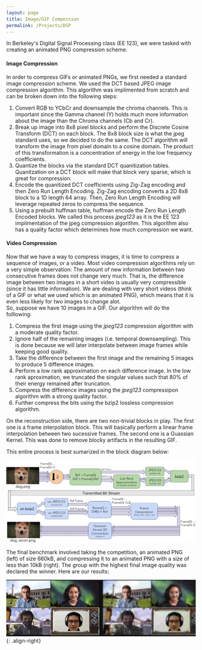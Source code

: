 ```yaml
---
layout: page
title: Image/GIF Compession
permalink: /Projects/DSP
---
```


In Berkeley's Digital Signal Processing class (EE 123), we were tasked with creating an animated PNG compression scheme. 

#### Image Compression  
In order to compress GIFs or animated PNGs, we first needed a standard image compression scheme. We used the DCT based JPEG image compression algorithm. This algorithm was implimented from scratch and can be broken down into the following steps:
1. Convert RGB to YCbCr and downsample the chroma channels.
   This is important since the Gamma channel (Y) holds much more information about the image than the Chroma channels (Cb and Cr).
2. Break up image into 8x8 pixel blocks and perform the Discrete Cosine Transform (DCT) on each block.
   The 8x8 block size is what the jpeg standard uses, so we decided to do the same. The DCT algorithm will transform the image from pixel domain to a cosine domain. The product of this transformation is a concentration of energy in the low frequency coefficients.
3. Quantize the blocks via the standard DCT quanitization tables.
   Quanitzation on a DCT block will make that block very sparse, which is great for compression.
4. Encode the quanitized DCT coefficients using Zig-Zag encoding and then Zero Run Length Encoding.
   Zig-Zag encoding converts a 2D 8x8 block to a 1D length 64 array. Then, Zero Run Length Encoding will leverage repeated zeros to compress the sequence.
5. Using a prebuilt huffman table, huffman encode the Zero Run Length Encoded blocks.
We called this process *jpeg123* as it is the EE 123 implimentation of the jpeg compression algorithm. This algorithm also has a quality factor which determines how much compression we want.    

#### Video Compression 
Now that we have a way to compress images, it is time to compress a sequence of images, or a video. Most video compression algorithms rely on a very simple observation: The amount of new information between two consecutive frames does not change very much. That is, the difference image between two images in a short video is usually very compressible (since it has little information). We are dealing with very short videos (think of a GIF or what we used which is an animated PNG), which means that it is even less likely for two images to change alot.    
So, suppose we have 10 images in a GIF. Our algorithm will do the folllowing:
1. Compress the first image using the *jpeg123* compression algorithm with a moderate quality factor.
2. Ignore half of the remaining images (i.e. temporal downsampling). This is done because we will later interpolate between image frames while keeping good quality.
3. Take the difference between the first image and the remaining 5 images to produce 5 difference images.
4. Perform a low rank approximation on each difference image. In the low rank aproximation, we truncated the singular values such that 80% of their energy remained after truncation.
5. Compress the difference images using the *jpeg123* compressipon algorithm with a strong quality factor.
6. Further compress the bits using the bzip2 lossless compression algorithm.   

On the reconstruction side, there are two non-trivial blocks in play. The first one is a frame interpolation block. This will basically perform a linear frame interpolation between two sucessive frames. The second one is a Guassian Kernel. This was done to remove blocky artifacts in the resulting GIF.

This entire process is best sumarized in the block diagram below:  

![Block_Diagram](../images/compression_diagram.jpg "Block Diagram")

The final benchmark involved taking the competition, an animated PNG (left) of size 660kB, and compressing it to an animated PNG with a size of less than 10kB (right). The group with the highest final image quality was declared the winner. Here are our results:  

![Results](../images/results.gif "Results"){: .align-right}